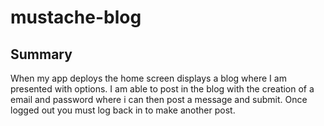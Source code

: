 # mustache-blog

## Summary
When my app deploys the home screen displays a blog where I am presented with options. I am able to post in the blog with the creation of a email and password where i can then post a message and submit. Once logged out you must log back in to make another post. 
